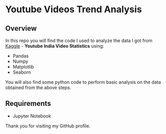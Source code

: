 # Youtube Videos Trend Analysis

## Overview

In this repo you will find the code I used to analyze the data I got from [Kaggle](https://www.kaggle.com/datasnaek/youtube-new) - **Youtube India Video Statistics** using:

* Pandas
* Numpy
* Matplotlib
* Seaborn

You will also find some python code to perform basic analysis on the data obtained from the above steps.

## Requirements
* Jupyter Notebook


Thank you for visiting my GitHub profile.